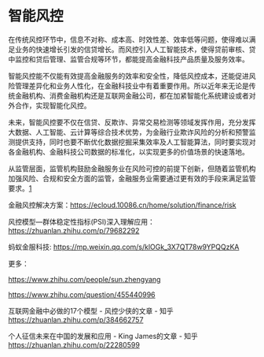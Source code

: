 # 智能风控

在传统风控环节中，信息不对称、成本高、时效性差、效率低等问题，使得难以满足业务的快速增长引发的信贷增长。而风控引入人工智能技术，使得贷前审核、贷中监控和贷后管理、监管合规等环节，都能提高金融科技产品质量及服务效率。

智能风控能不仅能有效提高金融服务的效率和安全性，降低风控成本，还能促进风险管理差异化和业务人性化，在金融科技业中有着重要作用。所以近年来无论是传统金融机构、消费金融机构还是互联网金融公司，都在加紧智能化系统建设或者对外合作，实现智能化风控。

未来，智能风控要不仅在信贷、反欺诈、异常交易检测等领域发挥作用，充分发挥大数据、人工智能、云计算等综合技术优势，为金融行业欺诈风险的分析和预警监测提供支持，同时也要不断优化数据挖掘采集效率及人工智能算法，同时要实现对各金融机构、金融科技公司数据的标准化，以实现更多的价值场景的快速落地。

从监管层面，监管机构鼓励金融服务业在风险可控的前提下创新，但随着监管机构加强风险、合规和安全方面的监管，金融服务业需要通过更有效的手段来满足监管要求。[1]

金融风控解决方案：https://ecloud.10086.cn/home/solution/finance/risk

风控模型—群体稳定性指标(PSI)深入理解应用：https://zhuanlan.zhihu.com/p/79682292

 蚂蚁金服科技: https://mp.weixin.qq.com/s/klOGk_3X7QT78w9YPQQzKA


更多：

https://www.zhihu.com/people/sun.zhengyang

https://www.zhihu.com/question/455440996

互联网金融中必做的17个模型 - 风控少侠的文章 - 知乎
https://zhuanlan.zhihu.com/p/384662757

个人征信未来在中国的发展和应用 - King James的文章 - 知乎
https://zhuanlan.zhihu.com/p/22280599

[1]: https://www.weiyangx.com/351456.html
